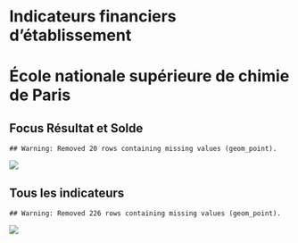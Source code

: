 Indicateurs financiers d’établissement
================

# École nationale supérieure de chimie de Paris

## Focus Résultat et Solde

    ## Warning: Removed 20 rows containing missing values (geom_point).

![](/home/julien/repo/cpesr/RFC/Finances/Etablissements/école_nationale_supérieure_de_chimie_de_paris_files/figure-gfm/etab.focus-1.png)<!-- -->

## Tous les indicateurs

    ## Warning: Removed 226 rows containing missing values (geom_point).

![](/home/julien/repo/cpesr/RFC/Finances/Etablissements/école_nationale_supérieure_de_chimie_de_paris_files/figure-gfm/etab-1.png)<!-- -->
